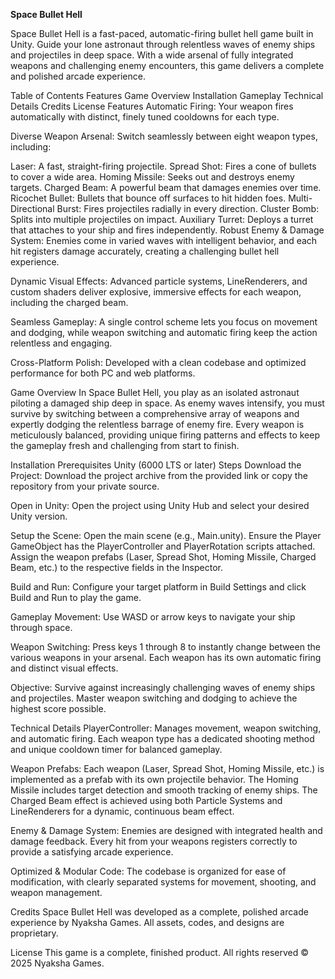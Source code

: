 **Space Bullet Hell**

Space Bullet Hell is a fast-paced, automatic-firing bullet hell game built in Unity. Guide your lone astronaut through relentless waves of enemy ships and projectiles in deep space. With a wide arsenal of fully integrated weapons and challenging enemy encounters, this game delivers a complete and polished arcade experience.

Table of Contents
Features
Game Overview
Installation
Gameplay
Technical Details
Credits
License
Features
Automatic Firing:
Your weapon fires automatically with distinct, finely tuned cooldowns for each type.

Diverse Weapon Arsenal:
Switch seamlessly between eight weapon types, including:

Laser: A fast, straight-firing projectile.
Spread Shot: Fires a cone of bullets to cover a wide area.
Homing Missile: Seeks out and destroys enemy targets.
Charged Beam: A powerful beam that damages enemies over time.
Ricochet Bullet: Bullets that bounce off surfaces to hit hidden foes.
Multi-Directional Burst: Fires projectiles radially in every direction.
Cluster Bomb: Splits into multiple projectiles on impact.
Auxiliary Turret: Deploys a turret that attaches to your ship and fires independently.
Robust Enemy & Damage System:
Enemies come in varied waves with intelligent behavior, and each hit registers damage accurately, creating a challenging bullet hell experience.

Dynamic Visual Effects:
Advanced particle systems, LineRenderers, and custom shaders deliver explosive, immersive effects for each weapon, including the charged beam.

Seamless Gameplay:
A single control scheme lets you focus on movement and dodging, while weapon switching and automatic firing keep the action relentless and engaging.

Cross-Platform Polish:
Developed with a clean codebase and optimized performance for both PC and web platforms.

Game Overview
In Space Bullet Hell, you play as an isolated astronaut piloting a damaged ship deep in space. As enemy waves intensify, you must survive by switching between a comprehensive array of weapons and expertly dodging the relentless barrage of enemy fire. Every weapon is meticulously balanced, providing unique firing patterns and effects to keep the gameplay fresh and challenging from start to finish.

Installation
Prerequisites
Unity (6000 LTS or later)
Steps
Download the Project:
Download the project archive from the provided link or copy the repository from your private source.

Open in Unity:
Open the project using Unity Hub and select your desired Unity version.

Setup the Scene:
Open the main scene (e.g., Main.unity).
Ensure the Player GameObject has the PlayerController and PlayerRotation scripts attached.
Assign the weapon prefabs (Laser, Spread Shot, Homing Missile, Charged Beam, etc.) to the respective fields in the Inspector.

Build and Run:
Configure your target platform in Build Settings and click Build and Run to play the game.

Gameplay
Movement:
Use WASD or arrow keys to navigate your ship through space.

Weapon Switching:
Press keys 1 through 8 to instantly change between the various weapons in your arsenal.
Each weapon has its own automatic firing and distinct visual effects.

Objective:
Survive against increasingly challenging waves of enemy ships and projectiles. Master weapon switching and dodging to achieve the highest score possible.

Technical Details
PlayerController:
Manages movement, weapon switching, and automatic firing. Each weapon type has a dedicated shooting method and unique cooldown timer for balanced gameplay.

Weapon Prefabs:
Each weapon (Laser, Spread Shot, Homing Missile, etc.) is implemented as a prefab with its own projectile behavior.
The Homing Missile includes target detection and smooth tracking of enemy ships.
The Charged Beam effect is achieved using both Particle Systems and LineRenderers for a dynamic, continuous beam effect.

Enemy & Damage System:
Enemies are designed with integrated health and damage feedback. Every hit from your weapons registers correctly to provide a satisfying arcade experience.

Optimized & Modular Code:
The codebase is organized for ease of modification, with clearly separated systems for movement, shooting, and weapon management.

Credits
Space Bullet Hell was developed as a complete, polished arcade experience by Nyaksha Games. All assets, codes, and designs are proprietary.

License
This game is a complete, finished product. All rights reserved © 2025 Nyaksha Games.

